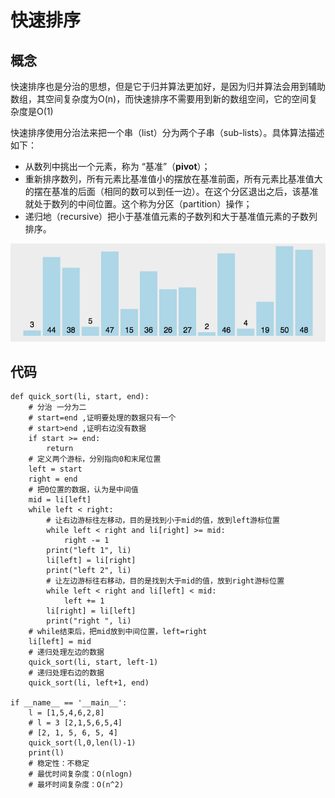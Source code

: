 # 快速排序

## 概念

快速排序也是分治的思想，但是它于归并算法更加好，是因为归并算法会用到辅助数组，其空间复杂度为O(n)，而快速排序不需要用到新的数组空间，它的空间复杂度是O(1)

快速排序使用分治法来把一个串（list）分为两个子串（sub-lists）。具体算法描述如下：

- 从数列中挑出一个元素，称为 “基准”（**pivot**）；
- 重新排序数列，所有元素比基准值小的摆放在基准前面，所有元素比基准值大的摆在基准的后面（相同的数可以到任一边）。在这个分区退出之后，该基准就处于数列的中间位置。这个称为分区（partition）操作；
- 递归地（recursive）把小于基准值元素的子数列和大于基准值元素的子数列排序。

![img](images/1551078742204.gif)

## 代码

```
def quick_sort(li, start, end):
    # 分治 一分为二
    # start=end ,证明要处理的数据只有一个
    # start>end ,证明右边没有数据
    if start >= end:
        return
    # 定义两个游标，分别指向0和末尾位置
    left = start
    right = end
    # 把0位置的数据，认为是中间值
    mid = li[left]
    while left < right:
        # 让右边游标往左移动，目的是找到小于mid的值，放到left游标位置
        while left < right and li[right] >= mid:
            right -= 1
        print("left 1", li)
        li[left] = li[right]
        print("left 2", li)
        # 让左边游标往右移动，目的是找到大于mid的值，放到right游标位置
        while left < right and li[left] < mid:
            left += 1
        li[right] = li[left]
        print("right ", li)
    # while结束后，把mid放到中间位置，left=right
    li[left] = mid
    # 递归处理左边的数据
    quick_sort(li, start, left-1)
    # 递归处理右边的数据
    quick_sort(li, left+1, end)

if __name__ == '__main__':
    l = [1,5,4,6,2,8]
    # l = 3 [2,1,5,6,5,4]
    # [2, 1, 5, 6, 5, 4]
    quick_sort(l,0,len(l)-1)
    print(l)
    # 稳定性：不稳定
    # 最优时间复杂度：O(nlogn)
    # 最坏时间复杂度：O(n^2)
```

